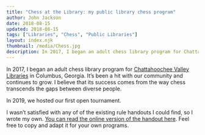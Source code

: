 ```yaml
---
title: "Chess at the Library: my public library chess program"
author: John Jackson
date: 2018-08-15
updated: 2018-08-15
tags: ["Libraries", "Chess", "Public Libraries"]
layout: index.njk
thumbnail: /media/Chess.jpg
description: In 2017, I began an adult chess library program for Chattahoochee Valley Libraries in Columbus, Georgia. It’s been a hit with our community and continues to grow. I believe that its success comes from the way chess transcends the gaps between diverse people.
---
```

In 2017, I began an adult chess library program for [Chattahoochee Valley Libraries](http://www.cvlga.org/) in Columbus, Georgia. It’s been a hit with our community and continues to grow. I believe that its success comes from the way chess transcends the gaps between diverse people.

In 2019, we hosted our first open tournament.

I wasn’t satisfied with any of of the existing rule handouts I could find, so I wrote my own. [You can read the online version of the handout here](/libraries/how-play-chess/). Feel free to copy and adapt it for your own programs.
